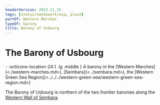 ```yaml
---
headerVersion: 2023.11.25
tags: [status/needswork/wip, place]
partOf: Western Marches
typeOf: barony
title: Barony of Usbourg
---
```


# The Barony of Usbourg
<div class="grid cards ext-narrow-margin ext-one-column" markdown>
-    :octicons-location-24:{ .lg .middle } A barony in the [Western Marches](<./western-marches.md>), [Sembara](<../sembara.md>), the [Western Green Sea Region](<../../../western-green-sea/western-green-sea-region.md>)  
</div>


The Barony of Usbourg is northern of the two frontier baronies along the [Western Wall of Sembara](<./western-wall-of-sembara.md>).
